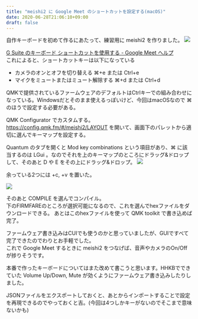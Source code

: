 ```yaml
---
title: "meishi2 に Google Meet のショートカットを設定する(macOS)"
date: 2020-06-28T21:06:10+09:00
draft: false
---
```


自作キーボードを初めて作るにあたって、練習用に meishi2 を作りました。
<img src="/images/IMG_0779.jpg">

[G Suite のキーボード ショートカットを使用する - Google Meet ヘルプ](https://support.google.com/meet/answer/9298571?hl=ja&ref_topic=7294099)  
これによると、ショートカットキーは以下になっている

- カメラのオンとオフを切り替える	⌘+e または Ctrl+e
- マイクをミュートまたはミュート解除する	⌘+d または Ctrl+d

QMKで提供されているファームウェアのデフォルトはCtrlキーでの組み合わせになっている。Windowsだとそのまま使えるっぽいけど、今回はmacOSなので ⌘ のほうで設定する必要がある。

QMK Configurator でカスタムする。  
https://config.qmk.fm/#/meishi2/LAYOUT
を開いて、画面下のパレットから適切に選んでキーマップを設定する。

Quantum のタブを開くと Mod key combinations という項目があり、⌘ に該当するのは LGui 。なのでそれを上のキーマップのところにドラッグ&ドロップして、そのあと D や E をその上にドラッグ&ドロップ。
<img src="/images/ISOJIS.png">

余っている2つには +c, +v を置いた。

<img src="/images/qmk_200628.png">

そのあと COMPILE を選んでコンパイル。  
下のFIRMFAREのところが選択可能になるので、これを選んでhexファイルをダウンロードできる。
あとはこのhexファイルを使って QMK toolkit で書き込めば完了。  

ファームウェア書き込みはCUIでも使うのかと思っていましたが、GUIですべて完了できたのでわりとお手軽でした。  
これで Google Meet するときに meishi2 をつなげば、音声やカメラのOn/Offが捗りそうです。

本番で作ったキーボードについてはまた改めて書こうと思います。HHKBでできていた Volume Up/Down, Mute が効くようにファームウェア書き込みしたりしました。

JSONファイルをエクスポートしておくと、あとからインポートすることで設定を再現できるのでやっておくと吉。(今回は4つしかキーがないのでそこまで意味ないかも)


